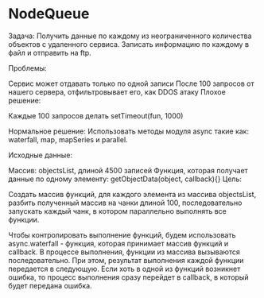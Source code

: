 # NodeQueue
Задача: 
Получить данные по каждому из неограниченного количества объектов с удаленного сервиса.
Записать информацию по каждому в файл и отправить на ftp.

Проблемы:

Сервис может отдавать только по одной записи
После 100 запросов от нашего сервера, отфильтровывает его, как DDOS атаку
Плохое решение:

Каждые 100 запросов делать setTimeout(fun, 1000)

Нормальное решение:
Использовать методы модуля async такие как: waterfall, map, mapSeries и parallel.

Исходные данные:

Массив: objectsList, длиной 4500 записей
Функция, которая получает данные по одному элементу: getObjectData(object, callback){}
Цель:

Создать массив функций, для каждого элемента из массива objectsList, разбить полученный массив на чанки длиной 100,
последовательно запускать каждый чанк, в котором параллельно выполнять все функции.

Чтобы контролировать выполнение функций, будем использовать async.waterfall - функция,
которая принимает массив функций и callback. В процессе выполнения, функции из массива вызываются последовательно. 
При этом, результат выполнения каждой функции передается в следующую.
Если хоть в одной из функций возникнет ошибка, то процесс выполнения сразу перейдет в callback,
в который будет передана ошибка.
